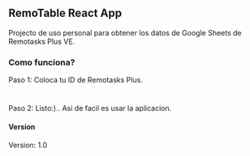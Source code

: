 ## RemoTable React App

Projecto de uso personal para obtener los datos de Google Sheets de Remotasks Plus VE.

### Como funciona?

Paso 1: Coloca tu ID de Remotasks Plus.

#

Paso 2: Listo:)..
Asi de facil es usar la aplicacion.

#### Version

Version: 1.0
